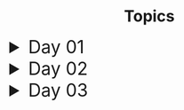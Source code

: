 <h1 style="text-align: center;">Topics</h1>

<details>
  <summary style="font-size: 2rem;">Day 01</summary>

* Print Statement
* String Manipulation
* String Concatenation
* Variables
* Input Function

### 🚀 Project: Band Name Generator

</details>
<details>
  <summary style="font-size: 2rem;">Day 02</summary>

* Basic Data Types: String, number(int, float), Boolean
* check data types: type
* type conversion: str, int, float
* Coding Challenge-01: adds the digits in a 2 digit number
* mathematical operators
* give priority PEMDAS (change math calculation order)

```
name = "Ismail"
age = 25
height = 1.75
isMarried = "Single"
isStudent = False

print(f"Person Name is {name}. Age {age} Years old. Currently {isMarried}. Student Roll is: {isStudent}")
```

* Coding Challenge-02: bmiCalculator
* shorthand (+=, -=, ++, --)
* F-string (write multiple data type together)
* Coding Challenge-03:(calcWeeks remaining calculate age in weeks)

### 🚀 Project: <a>Tip Calculator</a>

</details>
<details>
  <summary style="font-size: 2rem;">Day 03</summary>

* Conditional (if-else statement)
* Comparison Operators
* Coding Challenge #1: odd or even number
* Nested if-else statement
* Coding Challenge #2: BMI calculation 2.0
* Coding Challenge #3: Leap Year
* Coding Challenge #4: Pizza Order
* CODING CHALLENGE #5: lOVE CALCULATOR

### 🚀 Project: Treasure Island

</details>
